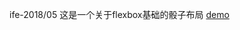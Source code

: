  ife-2018/05
这是一个关于flexbox基础的骰子布局
 [demo](https://github.com/Fenglei99/POP/blob/master/ife-2018/05/resume.html)  

